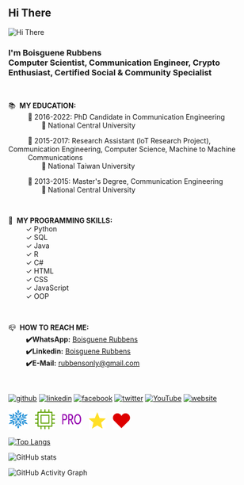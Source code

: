 ## Hi There
![Hi There](https://img.freepik.com/premium-vector/welcome-banner-word-white-background-colorful-rainbow-sign-label-design-wallpaper-vector-illustration_87543-10859.jpg?w=2000)


### I'm Boisguene Rubbens <br> Computer Scientist, Communication Engineer, Crypto Enthusiast, Certified Social & Community Specialist <br> 
 
 <br>
 
📚&nbsp;&nbsp;**MY EDUCATION:**<br>
&nbsp;&nbsp;&nbsp;&nbsp;&nbsp;&nbsp;&nbsp;&nbsp;&nbsp; 📘 2016-2022: PhD Candidate in Communication Engineering <br>
&nbsp;&nbsp;&nbsp;&nbsp;&nbsp;&nbsp;&nbsp;&nbsp;&nbsp;&nbsp;&nbsp;&nbsp;&nbsp;&nbsp;&nbsp;&nbsp;&nbsp;🏫 National Central University<br>

&nbsp;&nbsp;&nbsp;&nbsp;&nbsp;&nbsp;&nbsp;&nbsp;&nbsp; 📗 2015-2017: Research Assistant (loT Research Project), Communication Engineering, Computer Science, Machine to Machine <br>
&nbsp;&nbsp;&nbsp;&nbsp;&nbsp;&nbsp;&nbsp;&nbsp;&nbsp;      Communications<br>
&nbsp;&nbsp;&nbsp;&nbsp;&nbsp;&nbsp;&nbsp;&nbsp;&nbsp;&nbsp;&nbsp;&nbsp;&nbsp;&nbsp;&nbsp;&nbsp;&nbsp;🏫 National Taiwan University<br>

&nbsp;&nbsp;&nbsp;&nbsp;&nbsp;&nbsp;&nbsp;&nbsp;&nbsp; 📗 2013-2015: Master's Degree, Communication Engineering<br> 
&nbsp;&nbsp;&nbsp;&nbsp;&nbsp;&nbsp;&nbsp;&nbsp;&nbsp;&nbsp;&nbsp;&nbsp;&nbsp;&nbsp;&nbsp;&nbsp;&nbsp;🏫 National Central University<br>

<br>
 
 
 📜&nbsp;&nbsp;**MY PROGRAMMING SKILLS:**<br>
&nbsp;&nbsp;&nbsp;&nbsp;&nbsp;&nbsp;&nbsp;&nbsp;&nbsp;✓ Python<br>
&nbsp;&nbsp;&nbsp;&nbsp;&nbsp;&nbsp;&nbsp;&nbsp;&nbsp;✓ SQL<br>
&nbsp;&nbsp;&nbsp;&nbsp;&nbsp;&nbsp;&nbsp;&nbsp;&nbsp;✓ Java<br>
&nbsp;&nbsp;&nbsp;&nbsp;&nbsp;&nbsp;&nbsp;&nbsp;&nbsp;✓ R<br>
&nbsp;&nbsp;&nbsp;&nbsp;&nbsp;&nbsp;&nbsp;&nbsp;&nbsp;✓ C#<br>
&nbsp;&nbsp;&nbsp;&nbsp;&nbsp;&nbsp;&nbsp;&nbsp;&nbsp;✓ HTML<br>
&nbsp;&nbsp;&nbsp;&nbsp;&nbsp;&nbsp;&nbsp;&nbsp;&nbsp;✓ CSS<br>
&nbsp;&nbsp;&nbsp;&nbsp;&nbsp;&nbsp;&nbsp;&nbsp;&nbsp;✓ JavaScript<br>
&nbsp;&nbsp;&nbsp;&nbsp;&nbsp;&nbsp;&nbsp;&nbsp;&nbsp;✓ OOP<br>

<br>

📪&nbsp;&nbsp;**HOW TO REACH ME:**<br> 
&nbsp;&nbsp;&nbsp;&nbsp;&nbsp;&nbsp;&nbsp;&nbsp;&nbsp;**✔️WhatsApp:** [Boisguene Rubbens](https://wa.me+18039561781)<br>
&nbsp;&nbsp;&nbsp;&nbsp;&nbsp;&nbsp;&nbsp;&nbsp;&nbsp;**✔️Linkedin:** [Boisguene Rubbens](https://www.linkedin.com/in/boisguenerubbens/)<br>
&nbsp;&nbsp;&nbsp;&nbsp;&nbsp;&nbsp;&nbsp;&nbsp;&nbsp;**✔️E-Mail:** rubbensonly@gmail.com <br> 
<br><br>



[<img src='https://cdn.jsdelivr.net/npm/simple-icons@3.0.1/icons/github.svg' alt='github' height='40'>](https://github.com/Benzsoft)  [<img src='https://cdn.jsdelivr.net/npm/simple-icons@3.0.1/icons/linkedin.svg' alt='linkedin' height='40'>](https://www.linkedin.com/in/boisguenerubbens/)  [<img src='https://cdn.jsdelivr.net/npm/simple-icons@3.0.1/icons/facebook.svg' alt='facebook' height='40'>](https://www.facebook.com/Benzsoft)  [<img src='https://cdn.jsdelivr.net/npm/simple-icons@3.0.1/icons/twitter.svg' alt='twitter' height='40'>](https://twitter.com/berkhos)  [<img src='https://cdn.jsdelivr.net/npm/simple-icons@3.0.1/icons/youtube.svg' alt='YouTube' height='40'>](https://www.youtube.com/channel/#)  [<img src='https://cdn.jsdelivr.net/npm/simple-icons@3.0.1/icons/icloud.svg' alt='website' height='40'>](https://berkhosconsulting.com/)  

<a href='https://archiveprogram.github.com/'><img src='https://raw.githubusercontent.com/acervenky/animated-github-badges/master/assets/acbadge.gif' width='40' height='40'></a> <a href='https://docs.github.com/en/developers'><img src='https://raw.githubusercontent.com/acervenky/animated-github-badges/master/assets/devbadge.gif' width='40' height='40'></a> <a href='https://github.com/pricing'><img src='https://raw.githubusercontent.com/acervenky/animated-github-badges/master/assets/pro.gif' width='40' height='40'></a> <a href='https://stars.github.com/'><img src='https://raw.githubusercontent.com/acervenky/animated-github-badges/master/assets/starbadge.gif' width='35' height='35'></a> <a href='https://docs.github.com/en/github/supporting-the-open-source-community-with-github-sponsors'><img src='https://raw.githubusercontent.com/acervenky/animated-github-badges/master/assets/sponsorbadge.gif' width='35' height='35'></a> 

[![Top Langs](https://github-readme-stats.vercel.app/api/top-langs/?username=Benzsoft)](https://github.com/anuraghazra/github-readme-stats)

![GitHub stats](https://github-readme-stats.vercel.app/api?username=Benzsoft&show_icons=true&count_private=true)  

![GitHub Activity Graph](https://activity-graph.herokuapp.com/graph?username=Benzsoft)  

